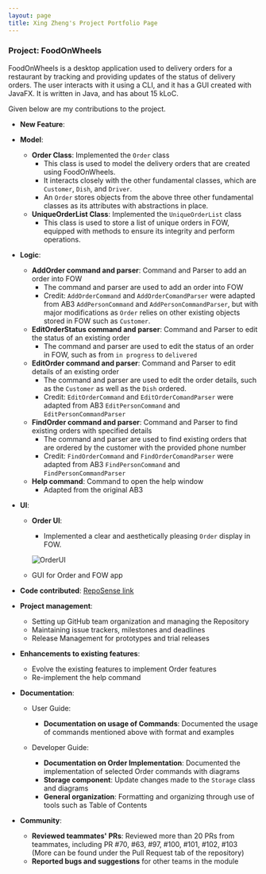 ```yaml
---
layout: page
title: Xing Zheng's Project Portfolio Page
---
```


### Project: FoodOnWheels

FoodOnWheels is a desktop application used to delivery orders for a restaurant by tracking and providing updates of the status of delivery orders. The user interacts with it using a CLI, and it has a GUI created with JavaFX. It is written in Java, and has about 15 kLoC.

Given below are my contributions to the project.

* **New Feature**:
* **Model**:
  * **Order Class**: Implemented the `Order` class
    * This class is used to model the delivery orders that are created using FoodOnWheels.
    * It interacts closely with the other fundamental classes, which are `Customer`, `Dish`, and `Driver`.
    * An `Order` stores objects from the above three other fundamental classes as its attributes with abstractions in place.
  * **UniqueOrderList Class**: Implemented the `UniqueOrderList` class
    * This class is used to store a list of unique orders in FOW, equipped with methods to ensure its integrity and perform operations.

* **Logic**:
  * **AddOrder command and parser**: Command and Parser to add an order into FOW
    * The command and parser are used to add an order into FOW
    * Credit: `AddOrderCommand` and `AddOrderComandParser` were adapted from AB3 `AddPersonCommand` and `AddPersonCommandParser`, but with major modifications as `Order` relies on other existing objects stored in FOW such as `Customer`.
  * **EditOrderStatus command and parser**: Command and Parser to edit the status of an existing order
    * The command and parser are used to edit the status of an order in FOW, such as from `in progress` to `delivered`
  * **EditOrder command and parser**: Command and Parser to edit details of an existing order
    * The command and parser are used to edit the order details, such as the `Customer` as well as the `Dish` ordered.
    * Credit: `EditOrderCommand` and `EditOrderComandParser` were adapted from AB3 `EditPersonCommand` and `EditPersonCommandParser`
  * **FindOrder command and parser**: Command and Parser to find existing orders with specified details
    * The command and parser are used to find existing orders that are ordered by the customer with the provided phone number
    * Credit: `FindOrderCommand` and `FindOrderComandParser` were adapted from AB3 `FindPersonCommand` and `FindPersonCommandParser`
  * **Help command**: Command to open the help window
    * Adapted from the original AB3

* **UI**:
  * **Order UI**: 
    * Implemented a clear and aesthetically pleasing `Order` display in FOW.

    ![OrderUI](images/OrderUIDemo.png)
  * GUI for Order and FOW app

  
* **Code contributed**: [RepoSense link](https://nus-cs2103-ay2122s2.github.io/tp-dashboard/?search=xzzz3&breakdown=true)


* **Project management**:
  * Setting up GitHub team organization and managing the Repository
  * Maintaining issue trackers, milestones and deadlines
  * Release Management for prototypes and trial releases


* **Enhancements to existing features**:
  * Evolve the existing features to implement Order features
  * Re-implement the help command


* **Documentation**:
  * User Guide:
    * **Documentation on usage of Commands**: Documented the usage of commands mentioned above with format and examples

  * Developer Guide:
    * **Documentation on Order Implementation**: Documented the implementation of selected Order commands with diagrams
    * **Storage component**: Update changes made to the `Storage` class and diagrams
    * **General organization**: Formatting and organizing through use of tools such as Table of Contents


* **Community**:
  * **Reviewed teammates' PRs**: Reviewed more than 20 PRs from teammates, including PR #70, #63, #97, #100, #101, #102, #103 (More can be found under the Pull Request tab of the repository)
  * **Reported bugs and suggestions** for other teams in the module


